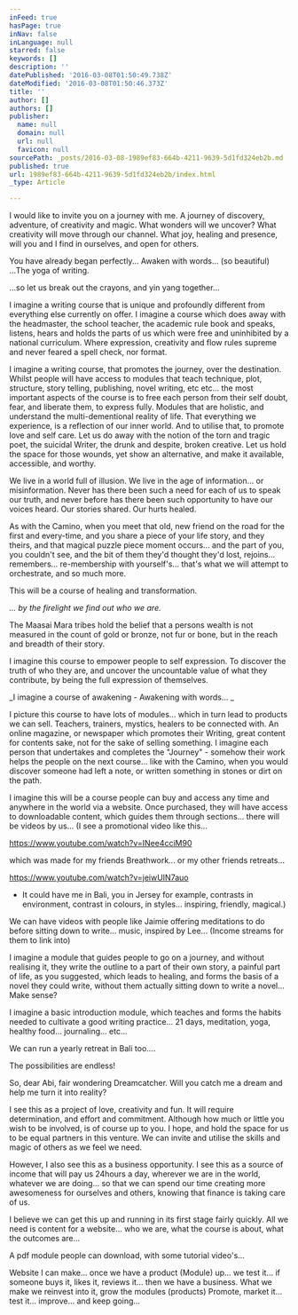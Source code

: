 ```yaml
---
inFeed: true
hasPage: true
inNav: false
inLanguage: null
starred: false
keywords: []
description: ''
datePublished: '2016-03-08T01:50:49.738Z'
dateModified: '2016-03-08T01:50:46.373Z'
title: ''
author: []
authors: []
publisher:
  name: null
  domain: null
  url: null
  favicon: null
sourcePath: _posts/2016-03-08-1989ef83-664b-4211-9639-5d1fd324eb2b.md
published: true
url: 1989ef83-664b-4211-9639-5d1fd324eb2b/index.html
_type: Article

---
```

I would like to invite you on a journey with me. A journey of discovery, adventure, of creativity and magic. What wonders will we uncover? What creativity will move through our channel. What joy, healing and presence, will you and I find in ourselves, and open for others. 

You have already began perfectly... Awaken with words... (so beautiful) ...The yoga of writing. 

...so let us break out the crayons, and yin yang together...

I imagine a writing course that is unique and profoundly different from everything else currently on offer. I imagine a course which does away with the headmaster, the school teacher, the academic rule book and speaks, listens, hears and holds the parts of us which were free and uninhibited by a national curriculum. Where expression, creativity and flow rules supreme and never feared a spell check, nor format. 

I imagine a writing course, that promotes the journey, over the destination. Whilst people will have access to modules that teach technique, plot, structure, story telling, publishing, novel writing, etc etc... the most important aspects of the course is to free each person from their self doubt, fear, and liberate them, to express fully. Modules that are holistic, and understand the multi-dementional reality of life. That everything we experience, is a reflection of our inner world. And to utilise that, to promote love and self care. Let us do away with the notion of the torn and tragic poet, the suicidal Writer, the drunk and despite, broken creative. Let us hold the space for those wounds, yet show an alternative, and make it available, accessible, and worthy. 

We live in a world full of illusion. We live in the age of information... or misinformation. Never has there been such a need for each of us to speak our truth, and never before has there been such opportunity to have our voices heard. Our stories shared. Our hurts healed. 

As with the Camino, when you meet that old, new friend on the road for the first and every-time, and you share a piece of your life story, and they theirs, and that magical puzzle piece moment occurs... and the part of you, you couldn't see, and the bit of them they'd thought they'd lost, rejoins... remembers... re-membership with yourself's... that's what we will attempt to orchestrate, and so much more. 

This will be a course of healing and transformation. 

_... by the firelight we find out who we are._

The Maasai Mara tribes hold the belief that a persons wealth is not measured in the count of gold or bronze, not fur or bone, but in the reach and breadth of their story. 

I imagine this course to empower people to self expression. To discover the truth of who they are, and uncover the uncountable value of what they contribute, by being the full expression of themselves. 

_I imagine a course of awakening - Awakening with words... _

I picture this course to have lots of modules... which in turn lead to products we can sell. Teachers, trainers, mystics, healers to be connected with. An online magazine, or newspaper which promotes their Writing, great content for contents sake, not for the sake of selling something. I imagine each person that undertakes and completes the "Journey" - somehow their work helps the people on the next course... like with the Camino, when you would discover someone had left a note, or written something in stones or dirt on the path. 

I imagine this will be a course people can buy and access any time and anywhere in the world via a website. Once purchased, they will have access to downloadable content, which guides them through sections... there will be videos by us... (I see a promotional video like this... 

https://www.youtube.com/watch?v=INee4cciM90

which was made for my friends Breathwork... or my other friends retreats...

https://www.youtube.com/watch?v=jeiwUIN7auo

-   It could have me in Bali, you in Jersey for example, contrasts in environment, contrast in colours, in styles... inspiring, friendly, magical.)

We can have videos with people like Jaimie offering meditations to do before sitting down to write... music, inspired by Lee... (Income streams for them to link into) 

I imagine a module that guides people to go on a journey, and without realising it, they write the outline to a part of their own story, a painful part of life, as you suggested, which leads to healing, and forms the basis of a novel they could write, without them actually sitting down to write a novel... Make sense?

I imagine a basic introduction module, which teaches and forms the habits needed to cultivate a good writing practice... 21 days, meditation, yoga, healthy food... journaling... etc... 

We can run a yearly retreat in Bali too.... 

The possibilities are endless! 

So, dear Abi, fair wondering Dreamcatcher. Will you catch me a dream and help me turn it into reality? 

I see this as a project of love, creativity and fun. It will require determination, and effort and commitment. Although how much or little you wish to be involved, is of course up to you. I hope, and hold the space for us to be equal partners in this venture. We can invite and utilise the skills and magic of others as we feel we need. 

However, I also see this as a business opportunity. I see this as a source of income that will pay us 24hours a day, wherever we are in the world, whatever we are doing... so that we can spend our time creating more awesomeness for ourselves and others, knowing that finance is taking care of us. 

I believe we can get this up and running in its first stage fairly quickly. All we need is content for a website... who we are, what the course is about, what the outcomes are... 

A pdf module people can download, with some tutorial video's... 

[][0][][1]

Website I can make... once we have a product (Module) up... we test it... if someone buys it, likes it, reviews it... then we have a business. What we make we reinvest into it, grow the modules (products) Promote, market it... test it... improve... and keep going... 

[0]: https://www.youtube.com/watch?v=INee4cciM90
[1]: https://www.youtube.com/watch?v=jeiwUIN7auo